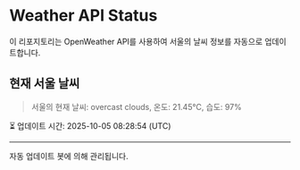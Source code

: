 
# Weather API Status

이 리포지토리는 OpenWeather API를 사용하여 서울의 날씨 정보를 자동으로 업데이트합니다.

## 현재 서울 날씨
> 서울의 현재 날씨: overcast clouds, 온도: 21.45°C, 습도: 97%

⏳ 업데이트 시간: 2025-10-05 08:28:54 (UTC)

---
자동 업데이트 봇에 의해 관리됩니다.
